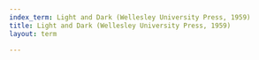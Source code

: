 ```yaml
---
index_term: Light and Dark (Wellesley University Press, 1959)
title: Light and Dark (Wellesley University Press, 1959)
layout: term

---
```

